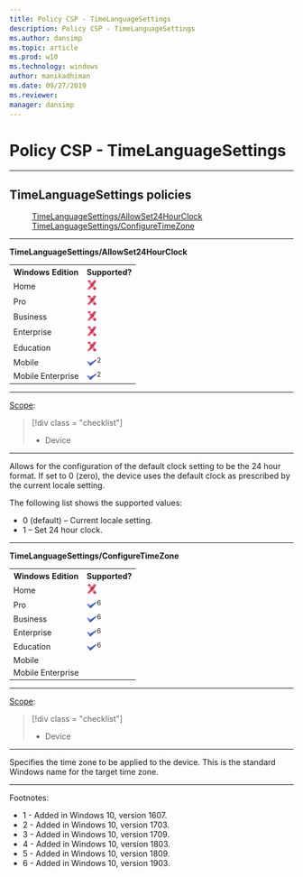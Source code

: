 ```yaml
---
title: Policy CSP - TimeLanguageSettings
description: Policy CSP - TimeLanguageSettings
ms.author: dansimp
ms.topic: article
ms.prod: w10
ms.technology: windows
author: manikadhiman
ms.date: 09/27/2019
ms.reviewer: 
manager: dansimp
---
```


# Policy CSP - TimeLanguageSettings



<hr/>

<!--Policies-->
## TimeLanguageSettings policies  

<dl>
  <dd>
    <a href="#timelanguagesettings-allowset24hourclock">TimeLanguageSettings/AllowSet24HourClock</a>
  </dd>
  <dd>
    <a href="#timelanguagesettings-configuretimezone">TimeLanguageSettings/ConfigureTimeZone</a>
  </dd>
</dl>


<hr/>

<!--Policy-->
<a href="" id="timelanguagesettings-allowset24hourclock"></a>**TimeLanguageSettings/AllowSet24HourClock**  

<!--SupportedSKUs-->
<table>
<tr>
    <th>Windows Edition</th>
    <th>Supported?</th>
</tr>
<tr>
    <td>Home</td>
    <td><img src="images/crossmark.png" alt="cross mark" /></td>
</tr>
<tr>
    <td>Pro</td>
    <td><img src="images/crossmark.png" alt="cross mark" /></td>
</tr>
<tr>
    <td>Business</td>
    <td><img src="images/crossmark.png" alt="cross mark" /></td>
</tr>
<tr>
    <td>Enterprise</td>
    <td><img src="images/crossmark.png" alt="cross mark" /></td>
</tr>
<tr>
    <td>Education</td>
    <td><img src="images/crossmark.png" alt="cross mark" /></td>
</tr>
<tr>
    <td>Mobile</td>
    <td><img src="images/checkmark.png" alt="check mark" /><sup>2</sup></td>
</tr>
<tr>
    <td>Mobile Enterprise</td>
    <td><img src="images/checkmark.png" alt="check mark" /><sup>2</sup></td>
</tr>
</table>

<!--/SupportedSKUs-->
<hr/>

<!--Scope-->
[Scope](./policy-configuration-service-provider.md#policy-scope):

> [!div class = "checklist"]
> * Device

<hr/>

<!--/Scope-->
<!--Description-->
Allows for the configuration of the default clock setting to be the 24 hour format. If set to 0 (zero), the device uses the default clock as prescribed by the current locale setting.

<!--/Description-->
<!--SupportedValues-->
The following list shows the supported values:

-   0 (default) – Current locale setting.
-   1 – Set 24 hour clock.

<!--/SupportedValues-->
<!--/Policy-->

<hr/>

<!--Policy-->
<a href="" id="timelanguagesettings-configuretimezone"></a>**TimeLanguageSettings/ConfigureTimeZone**  

<!--SupportedSKUs-->
<table>
<tr>
    <th>Windows Edition</th>
    <th>Supported?</th>
</tr>
<tr>
    <td>Home</td>
    <td><img src="images/crossmark.png" alt="cross mark" /></td>
</tr>
<tr>
    <td>Pro</td>
    <td><img src="images/checkmark.png" alt="check mark" /><sup>6</sup></td>
</tr>
<tr>
    <td>Business</td>
    <td><img src="images/checkmark.png" alt="check mark" /><sup>6</sup></td>
</tr>
<tr>
    <td>Enterprise</td>
    <td><img src="images/checkmark.png" alt="check mark" /><sup>6</sup></td>
</tr>
<tr>
    <td>Education</td>
    <td><img src="images/checkmark.png" alt="check mark" /><sup>6</sup></td>
</tr>
<tr>
    <td>Mobile</td>
    <td></td>
</tr>
<tr>
    <td>Mobile Enterprise</td>
    <td></td>
</tr>
</table>

<!--/SupportedSKUs-->
<hr/>

<!--Scope-->
[Scope](./policy-configuration-service-provider.md#policy-scope):

> [!div class = "checklist"]
> * Device

<hr/>

<!--/Scope-->
<!--Description-->
Specifies the time zone to be applied to the device. This is the standard Windows name for the target time zone.

<!--/Description-->
<!--SupportedValues-->

<!--/SupportedValues-->
<!--Example-->

<!--/Example-->
<!--Validation-->

<!--/Validation-->
<!--/Policy-->
<hr/>

Footnotes:

-   1 - Added in Windows 10, version 1607.
-   2 - Added in Windows 10, version 1703.
-   3 - Added in Windows 10, version 1709.
-   4 - Added in Windows 10, version 1803.
-   5 - Added in Windows 10, version 1809.
-   6 - Added in Windows 10, version 1903.

<!--/Policies-->

